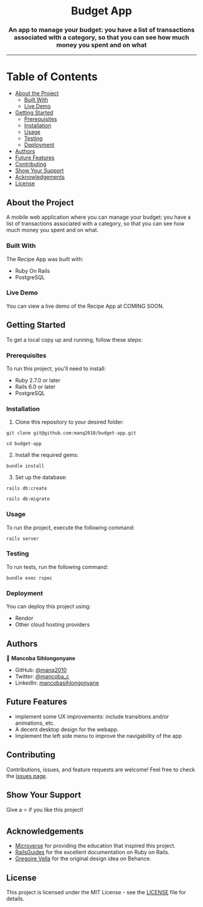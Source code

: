 <div align="center">
  <br/>
  <h1>Budget App</h1>
  <h3>An app to manage your budget: you have a list of transactions associated with a category, so that you can see how much money you spent and on what</h3>
</div>

---

# Table of Contents

- [About the Project](#about-the-project)
  - [Built With](#built-with)
  - [Live Demo](#live-demo)
- [Getting Started](#getting-started)
  - [Prerequisites](#prerequisites)
  - [Installation](#installation)
  - [Usage](#usage)
  - [Testing](#testing)
  - [Deployment](#deployment)
- [Authors](#authors)
- [Future Features](#future-features)
- [Contributing](#contributing)
- [Show Your Support](#show-your-support)
- [Acknowledgements](#acknowledgements)
- [License](#license)

## About the Project

A mobile web application where you can manage your budget: you have a list of transactions associated with a category, so that you can see how much money you spent and on what.

### Built With

The Recipe App was built with:

- Ruby On Rails
- PostgreSQL

### Live Demo

You can view a live demo of the Recipe App at COMING SOON.

## Getting Started

To get a local copy up and running, follow these steps:

### Prerequisites

To run this project, you'll need to install:

- Ruby 2.7.0 or later
- Rails 6.0 or later
- PostgreSQL

### Installation

1. Clone this repository to your desired folder:

`git clone git@github.com:manq2010/budget-app.git`

`cd budget-app`

2. Install the required gems:

`bundle install`

3. Set up the database:

`rails db:create`

`rails db:migrate`


### Usage

To run the project, execute the following command:

`rails server`


### Testing

To run tests, run the following command:

`bundle exec rspec`


### Deployment

You can deploy this project using:

- Rendor
- Other cloud hosting providers

## Authors

👤 **Mancoba Sihlongonyane**

- GitHub: [@manq2010](https://github.com/manq2010/)
- Twitter: [@mancoba_c](https://twitter.com/mancoba_c/)
- LinkedIn: [mancobasihlongonyane](https://linkedin.com/in/mancobasihlongonyane/)

## Future Features

- implement some UX improvements: include transitions and/or animations, etc.
- A decent desktop design for the webapp.
- Implement the left side menu to improve the navigability of the app

## Contributing

Contributions, issues, and feature requests are welcome! Feel free to check the [issues page](../../issues/).

## Show Your Support

Give a ⭐️ if you like this project!

## Acknowledgements

- [Microverse](https://www.microverse.org/) for providing the education that inspired this project.
- [RailsGuides](https://guides.rubyonrails.org/) for the excellent documentation on Ruby on Rails.
- [Gregoire Vella](https://www.behance.net/gallery/19759151/Snapscan-iOs-design-and-branding?tracking_source=) for the original design idea on Behance.

## License

This project is licensed under the MIT License - see the [LICENSE](./LICENSE) file for details.
